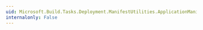```yaml
---
uid: Microsoft.Build.Tasks.Deployment.ManifestUtilities.ApplicationManifest.Validate
internalonly: False
---
```

